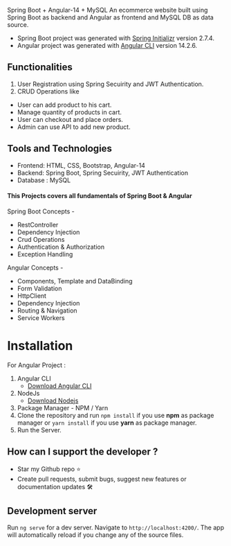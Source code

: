  Spring Boot + Angular-14 + MySQL
An ecommerce website built using Spring Boot as backend and Angular as frontend and MySQL DB as data source.

- Spring Boot project was generated with [Spring Initializr](https://start.spring.io/) version 2.7.4.
- Angular project was generated with [Angular CLI](https://github.com/angular/angular-cli) version 14.2.6.

## Functionalities

1.  User Registration using Spring Secuirity and JWT Authentication.
2.  CRUD Operations like

- User can add product to his cart.
- Manage quantity of products in cart.
- User can checkout and place orders.
- Admin can use API to add new product.


## Tools and Technologies

- Frontend: HTML, CSS, Bootstrap, Angular-14
- Backend: Spring Boot, Spring Secuirity, JWT Authentication
- Database : MySQL

#### This Projects covers all fundamentals of Spring Boot & Angular

Spring Boot Concepts -
- RestController
- Dependency Injection
- Crud Operations
- Authentication & Authorization
- Exception Handling

Angular Concepts - 
- Components, Template and DataBinding
- Form Validation
- HttpClient
- Dependency Injection
- Routing & Navigation
- Service Workers

# Installation

For Angular Project : 

1.  Angular CLI
    - [Download Angular CLI](https://cli.angular.io/)
2.  NodeJs
    - [Download Nodejs](https://nodejs.org/en/download/)
3.  Package Manager - NPM / Yarn
4.  Clone the repository and run `npm install` if you use **npm** as package manager or `yarn install` if you use **yarn** as package manager.
5. Run the Server.

## How can I support the developer ?

- Star my Github repo ⭐
- Create pull requests, submit bugs, suggest new features or documentation updates 🛠



## Development server

Run `ng serve` for a dev server. Navigate to `http://localhost:4200/`. The app will automatically reload if you change any of the source files.
